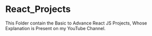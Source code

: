 # React_Projects
This Folder contain the Basic to Advance React JS Projects, Whose Explanation is Present on my YouTube Channel.
